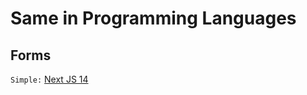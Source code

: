 # Same in Programming Languages

## Forms

`Simple:` [Next JS 14](https://github.com/MokhovEvgeniiGennadevich/2023-same-in-languages/blob/main/forms/simple/next-js-14/README.md)